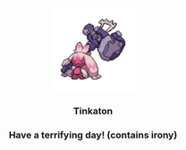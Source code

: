 <p align="center">
    <img src="https://raw.githubusercontent.com/PokeAPI/sprites/master/sprites/pokemon/959.png" width="150" height="150">
</p>
<h3 align="center"> <b>Tinkaton</b></h3>
<h3 align="center">Have a terrifying day! (contains irony)</h3>
